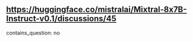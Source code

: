## https://huggingface.co/mistralai/Mixtral-8x7B-Instruct-v0.1/discussions/45

contains_question: no